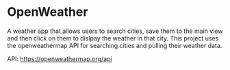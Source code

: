 # OpenWeather

A weather app that allows users to search cities, save them to the main view and then click on them to dislpay the weather in that city.
This project uses the openweathermap API for searching cities and pulling their weather data.

API: https://openweathermap.org/api
